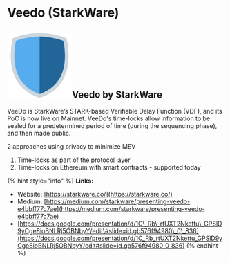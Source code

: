# Veedo \(StarkWare\)

## ![](../../.gitbook/assets/image%20%283%29.png)Veedo by StarkWare

VeeDo is StarkWare’s STARK-based Verifiable Delay Function \(VDF\), and its PoC is now live on Mainnet. VeeDo's time-locks allow information to be sealed for a predetermined period of time \(during the sequencing phase\), and then made public.

2 approaches using privacy to minimize MEV

1. Time-locks as part of the protocol layer
2. Time-locks on Ethereum with smart contracts - supported today

{% hint style="info" %}
**Links:**

* Website: [https://starkware.co/](https://starkware.co/)
* Medium: [https://medium.com/starkware/presenting-veedo-e4bbff77c7ae](https://medium.com/starkware/presenting-veedo-e4bbff77c7ae)
* [https://docs.google.com/presentation/d/1C\_Rb\_rtUXT2Nkettu\_GPSlD9yCge8ioBNLRj5OBNbyY/edit\#slide=id.gb576f94980\_0\_836](https://docs.google.com/presentation/d/1C_Rb_rtUXT2Nkettu_GPSlD9yCge8ioBNLRj5OBNbyY/edit#slide=id.gb576f94980_0_836)
{% endhint %}



